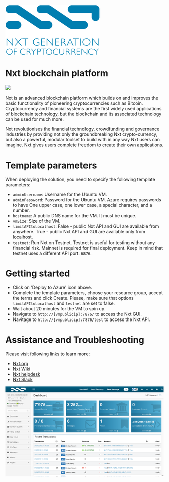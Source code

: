 <img src="https://github.com/Azure/azure-quickstart-templates/raw/master/nxt-blockchain-ubuntu/images/nxt.png"/>

# Nxt blockchain platform

<a href="https://portal.azure.com/#create/Microsoft.Template/uri/https%3A%2F%2Fraw.githubusercontent.com%2FAzure%2Fazure-quickstart-templates%2Fmaster%2Fnxt-blockchain-ubuntu%2Fazuredeploy.json" target="_blank">
    <img src="http://azuredeploy.net/deploybutton.png"/>
</a>

Nxt is an advanced blockchain platform which builds on and improves the basic functionality of pioneering cryptocurrencies such as Bitcoin. Cryptocurrency and financial systems are the first widely used applications of blockchain technology, but the blockchain and its associated technology can be used for much more.

Nxt revolutionises the financial technology, crowdfunding and governance industries by providing not only the groundbreaking Nxt crypto-currency, but also a powerful, modular toolset to build with in any way Nxt users can imagine. Nxt gives users complete freedom to create their own applications.

# Template parameters

When deploying the solution, you need to specify the following template parameters:

* `adminUsername`: Username for the Ubuntu VM.
* `adminPassword`: Password for the Ubuntu VM. Azure requires passwords to have One upper case, one lower case, a special character, and a number.
* `hostname`: A public DNS name for the VM. It must be unique.
* `vmSize`: Size of the VM.
* `limitAPItoLocalhost`: False - public Nxt API and GUI are available from anywhere. True - public Nxt API and GUI are available only from localhost.
* `testnet`: Run Nxt on Testnet. Testnet is useful for testing without any financial risk. Mainnet is required for final deployment. Keep in mind that testnet uses a different API port: `6876`.

# Getting started

* Click on 'Deploy to Azure' icon above.
* Complete the template parameters, choose your resource group, accept the terms and click Create. Please, make sure that options `limitAPItoLocalhost` and `testnet` are set to false.
* Wait about 20 minutes for the VM to spin up.
* Navigate to `http://[vmpublicip]:7876/` to access the Nxt GUI.
* Navitage to `http://[vmpublicip]:7876/test` to access the Nxt API.

# Assistance and Troubleshooting

Please visit following links to learn more:

* [Nxt.org](https://www.nxt.org)
* [Nxt Wiki](https://nxtwiki.org/wiki/Main_Page)
* [Nxt helpdesk](https://nxt.org/helpdesk/)
* [Nxt Slack](https://nxtchat.herokuapp.com/)

<img src="https://github.com/Azure/azure-quickstart-templates/raw/master/nxt-blockchain-ubuntu/images/nxt_screen.png"/>
